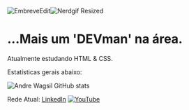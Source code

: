 ![EmbreveEdit](https://user-images.githubusercontent.com/102445528/160262813-87416681-ddde-4be7-ba54-1ad343ed3038.jpg)![Nerdgif Resized](https://user-images.githubusercontent.com/102445528/160263642-609b2eea-7546-4573-abf2-b12094c7fea4.gif)

# ...Mais um 'DEVman' na área.

Atualmente estudando HTML & CSS.

Estatísticas gerais abaixo:

![Andre Wagsil GitHub stats](https://github-readme-stats.vercel.app/api?username=andrewagsil&show_icons=true&theme=radical)                                               

Rede Atual: [LinkedIn](https://www.linkedin.com/in/andr%C3%A9-wagner-b227b222a/)
[![YouTube](https://img.shields.io/badge/YouTube-FF0000?style=for-the-badge&logo=youtube&logoColor=white)](https://www.youtube.com/channel/UCXvnuL4gQBl5d3kcAHRFBLA)
